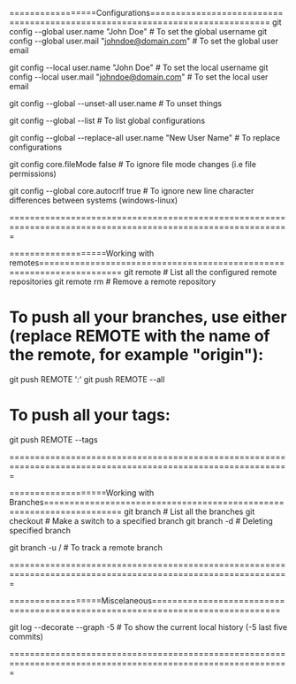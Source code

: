 =================Configurations=============================================================================
git config --global user.name "John Doe"  # To set the global username
git config --global user.mail "johndoe@domain.com"  # To set the global user email

git config --local user.name "John Doe"  # To set the local username
git config --local user.mail "johndoe@domain.com"  # To set the local user email

git config --global --unset-all user.name  # To unset things

git config --global --list  # To list global configurations

git config --global --replace-all user.name "New User Name"  # To replace configurations

git config core.fileMode false  # To ignore file mode changes (i.e file permissions)

git config --global core.autocrlf true  # To ignore new line character differences between systems (windows-linux)

=============================================================================================================

===================Working with remotes======================================================================
git remote  # List all the configured remote repositories
git remote rm <remote>  # Remove a remote repository

# To push all your branches, use either (replace REMOTE with the name of the remote, for example "origin"):
git push REMOTE '*:*'
git push REMOTE --all

# To push all your tags:
git push REMOTE --tags

=============================================================================================================

===================Working with Branches=====================================================================
git branch  # List all the branches
git checkout <branch>  # Make a switch to a specified branch
git branch -d <branch>  # Deleting specified branch

git branch -u <remote>/<branch> # To track a remote branch

=============================================================================================================

==================Miscelaneous===============================================================================

git log --decorate --graph -5   # To show the current local history (-5 last five commits)

=============================================================================================================

